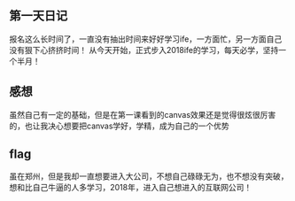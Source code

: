 ## 第一天日记
报名这么长时间了，一直没有抽出时间来好好学习ife，一方面忙，另一方面自己没有狠下心挤挤时间！
从今天开始，正式步入2018ife的学习，每天必学，坚持一个半月！

## 感想
虽然自己有一定的基础，但是在第一课看到的canvas效果还是觉得很炫很厉害的，也让我决心想要把canvas学好，学精，成为自己的一个优势

## flag
虽在郑州，但是我却一直想要进入大公司，不想自己碌碌无为，也不想没有突破，想和比自己牛逼的人多学习，2018年，进入自己想进入的互联网公司！